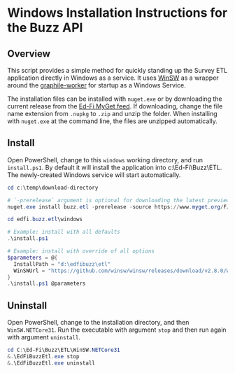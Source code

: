 # Windows Installation Instructions for the Buzz API

## Overview

This script provides a simple method for quickly standing up the Survey ETL
application directly in Windows as a service. It uses
[WinSW](https://github.com/winsw/winsw) as a wrapper around the [graphile-worker](https://github.com/graphile/worker) for startup as
a Windows Service.

The installation files can be installed with `nuget.exe` or by downloading the
current release from the [Ed-Fi MyGet
feed](https://www.myget.org/feed/ed-fi/package/nuget/edfi.buzz.etl). If
downloading, change the file name extension from `.nupkg` to `.zip` and unzip
the folder. When installing with `nuget.exe` at the command line, the files are
unzipped automatically.

## Install

Open PowerShell, change to this `windows` working directory, and run
`install.ps1`. By default it will install the application into
c:\Ed-Fi\Buzz\ETL. The newly-created Windows service will start
automatically.

```powershell
cd c:\temp\download-directory

# `-prerelease` argument is optional for downloading the latest preview.
nuget.exe install buzz.etl -prerelease -source https://www.myget.org/F/ed-fi/api/v2

cd edfi.buzz.etl\windows

# Example: install with all defaults
.\install.ps1

# Example: install with override of all options
$parameters = @{
  InstallPath = "d:\edfibuzz\etl"
  WinSWUrl = "https://github.com/winsw/winsw/releases/download/v2.8.0/WinSW.NETCore31.zip"
}
.\install.ps1 @parameters
```

## Uninstall

Open PowerShell, change to the installation directory, and then
`WinSW.NETCore31`. Run the executable with argument `stop` and then run again
with argument `uninstall`.

```powershell
cd C:\Ed-Fi\Buzz\ETL\WinSW.NETCore31
&.\EdFiBuzzEtl.exe stop
&.\EdFiBuzzEtl.exe uninstall
```
